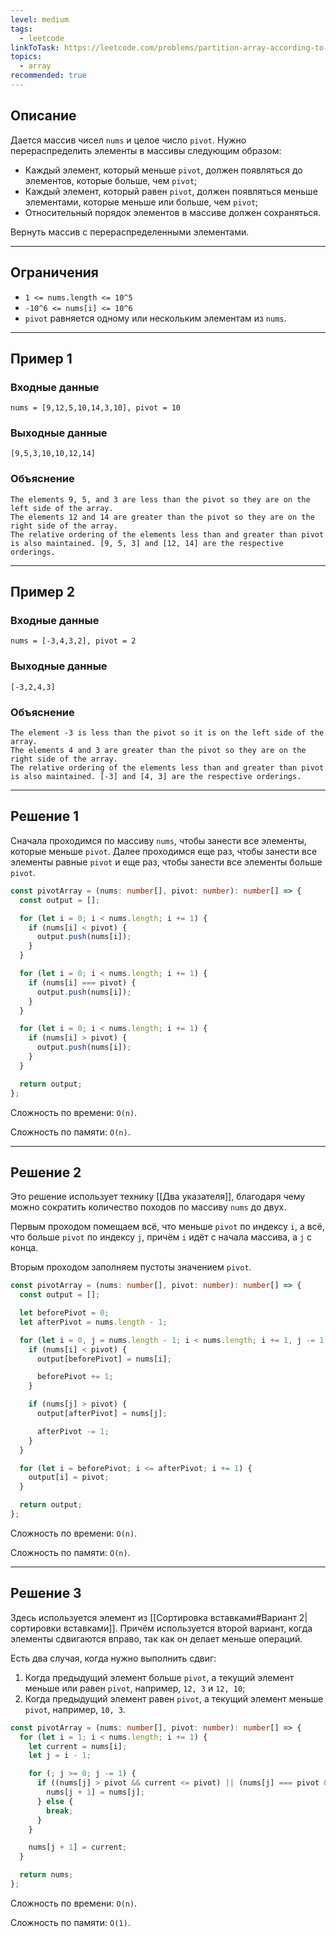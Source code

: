 ```yaml
---
level: medium
tags:
  - leetcode
linkToTask: https://leetcode.com/problems/partition-array-according-to-given-pivot/description/
topics:
  - array
recommended: true
---
```

## Описание

Дается массив чисел `nums` и целое число `pivot`. Нужно перераспределить элементы в массивы следующим образом:
- Каждый элемент, который меньше `pivot`, должен появляться до элементов, которые больше, чем `pivot`;
- Каждый элемент, который равен `pivot`, должен появляться меньше элементами, которые меньше или больше, чем `pivot`;
- Относительный порядок элементов в массиве должен сохраняться.

Вернуть массив с перераспределенными элементами.

---
## Ограничения

- `1 <= nums.length <= 10^5`
- `-10^6 <= nums[i] <= 10^6`
- `pivot` равняется одному или нескольким элементам из `nums`.

---
## Пример 1

### Входные данные

```
nums = [9,12,5,10,14,3,10], pivot = 10
```
### Выходные данные

```
[9,5,3,10,10,12,14]
```
### Объяснение

```
The elements 9, 5, and 3 are less than the pivot so they are on the left side of the array.
The elements 12 and 14 are greater than the pivot so they are on the right side of the array.
The relative ordering of the elements less than and greater than pivot is also maintained. [9, 5, 3] and [12, 14] are the respective orderings.
```

---
## Пример 2

### Входные данные

```
nums = [-3,4,3,2], pivot = 2
```
### Выходные данные

```
[-3,2,4,3]
```
### Объяснение

```
The element -3 is less than the pivot so it is on the left side of the array.
The elements 4 and 3 are greater than the pivot so they are on the right side of the array.
The relative ordering of the elements less than and greater than pivot is also maintained. [-3] and [4, 3] are the respective orderings.
```

---
## Решение 1

Сначала проходимся по массиву `nums`, чтобы занести все элементы, которые меньше `pivot`. Далее проходимся еще раз, чтобы занести все элементы равные `pivot` и еще раз, чтобы занести все элементы больше `pivot`.

```typescript
const pivotArray = (nums: number[], pivot: number): number[] => {
  const output = [];

  for (let i = 0; i < nums.length; i += 1) {
    if (nums[i] < pivot) {
      output.push(nums[i]);
    }
  }

  for (let i = 0; i < nums.length; i += 1) {
    if (nums[i] === pivot) {
      output.push(nums[i]);
    }
  }

  for (let i = 0; i < nums.length; i += 1) {
    if (nums[i] > pivot) {
      output.push(nums[i]);
    }
  }

  return output;
};
```

Сложность по времени: `O(n)`.

Сложность по памяти: `O(n)`.

---
## Решение 2

Это решение использует технику [[Два указателя]], благодаря чему можно сократить количество походов по массиву `nums` до двух. 

Первым проходом помещаем всё, что меньше `pivot` по индексу `i`, а всё, что больше `pivot` по индексу `j`, причём `i` идёт с начала массива, а `j` с конца.

Вторым проходом заполняем пустоты значением `pivot`.

```typescript
const pivotArray = (nums: number[], pivot: number): number[] => {
  const output = [];

  let beforePivot = 0;
  let afterPivot = nums.length - 1;

  for (let i = 0, j = nums.length - 1; i < nums.length; i += 1, j -= 1) {
    if (nums[i] < pivot) {
      output[beforePivot] = nums[i];

      beforePivot += 1;
    }

    if (nums[j] > pivot) {
      output[afterPivot] = nums[j];

      afterPivot -= 1;
    }
  }

  for (let i = beforePivot; i <= afterPivot; i += 1) {
    output[i] = pivot;
  }

  return output;
};
```

Сложность по времени: `O(n)`.

Сложность по памяти: `O(n)`.

---
## Решение 3

Здесь используется элемент из [[Сортировка вставками#Вариант 2|сортировки вставками]]. Причём используется второй вариант, когда элементы сдвигаются вправо, так как он делает меньше операций.

Есть два случая, когда нужно выполнить сдвиг:

1. Когда предыдущий элемент больше `pivot`, а текущий элемент меньше или равен `pivot`, например, `12, 3` и `12, 10`;
2. Когда предыдущий элемент равен `pivot`, а текущий элемент меньше `pivot`, например, `10, 3`.

```typescript
const pivotArray = (nums: number[], pivot: number): number[] => {
  for (let i = 1; i < nums.length; i += 1) {
    let current = nums[i];
    let j = i - 1;

    for (; j >= 0; j -= 1) {
      if ((nums[j] > pivot && current <= pivot) || (nums[j] === pivot && current < pivot)) {
        nums[j + 1] = nums[j];
      } else {
        break;
      }
    }

    nums[j + 1] = current;
  }

  return nums;
};
```

Сложность по времени: `O(n)`.

Сложность по памяти: `O(1)`.